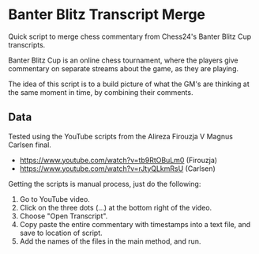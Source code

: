 # Banter Blitz Transcript Merge

Quick script to merge chess commentary from Chess24's Banter Blitz Cup transcripts.

Banter Blitz Cup is an online chess tournament, where the players give commentary on separate
streams about the game, as they are playing.

The idea of this script is to a build picture of what the GM's are thinking at the same moment in time,
by combining their comments.

## Data

Tested using the YouTube scripts from the Alireza Firouzja V Magnus Carlsen final.

- https://www.youtube.com/watch?v=tb9RtOBuLm0 (Firouzja)
- https://www.youtube.com/watch?v=rJtyQLkmRsU (Carlsen)

Getting the scripts is manual process, just do the following:

1. Go to YouTube video.
2. Click on the three dots (...) at the bottom right of the video.
3. Choose "Open Transcript".
4. Copy paste the entire commentary with timestamps into a text file, and save to location of script.
5. Add the names of the files in the main method, and run.


